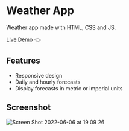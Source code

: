 # Weather App

Weather app made with HTML, CSS and JS.

[Live Demo](https://igips.github.io/weather-app/) :point_left:

## Features
* Responsive design
* Daily and hourly forecasts
* Display forecasts in metric or imperial units

## Screenshot
![Screen Shot 2022-06-06 at 19 09 26](https://user-images.githubusercontent.com/33441779/172668342-cf49a0f3-1a92-4ef5-b40b-d488621bd946.png)


